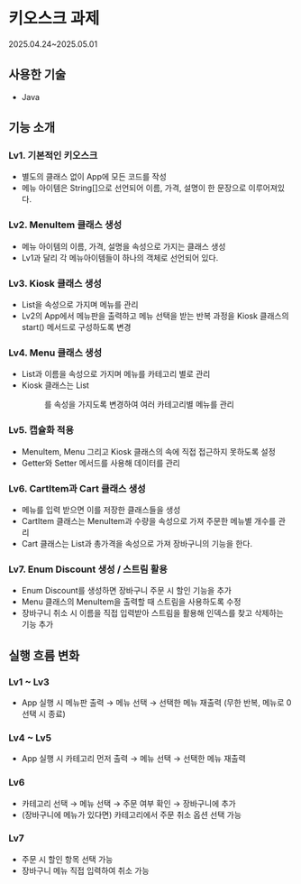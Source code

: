 # 키오스크 과제
2025.04.24~2025.05.01


## 사용한 기술
- Java


## 기능 소개
### Lv1. 기본적인 키오스크
- 별도의 클래스 없이 App에 모든 코드를 작성
- 메뉴 아이템은 String[]으로 선언되어 이름, 가격, 설명이 한 문장으로 이루어져있다.

### Lv2. MenuItem 클래스 생성
- 메뉴 아이템의 이름, 가격, 설명을 속성으로 가지는 클래스 생성
- Lv1과 달리 각 메뉴아이템들이 하나의 객체로 선언되어 있다.

### Lv3. Kiosk 클래스 생성
- List<MenuItem>을 속성으로 가지며 메뉴를 관리
- Lv2의 App에서 메뉴판을 출력하고 메뉴 선택을 받는 반복 과정을 Kiosk 클래스의 start() 메서드로 구성하도록 변경

### Lv4. Menu 클래스 생성
- List<MenuItem>과 이름을 속성으로 가지며 메뉴를 카테고리 별로 관리
- Kiosk 클래스는 List<Menu>를 속성을 가지도록 변경하여 여러 카테고리별 메뉴를 관리

### Lv5. 캡슐화 적용
- MenuItem, Menu 그리고 Kiosk 클래스의 속에 직접 접근하지 못하도록 설정
- Getter와 Setter 메서드를 사용해 데이터를 관리

### Lv6. CartItem과 Cart 클래스 생성
- 메뉴를 입력 받으면 이를 저장한 클래스들을 생성
- CartItem 클래스는 MenuItem과 수량을 속성으로 가져 주문한 메뉴별 개수를 관리
- Cart 클래스는 List<CartItem>과 총가격을 속성으로 가져 장바구니의 기능을 한다.

### Lv7. Enum Discount 생성 / 스트림 활용
- Enum Discount를 생성하면 장바구니 주문 시 할인 기능을 추가
- Menu 클래스의 MenuItem을 출력할 때 스트림을 사용하도록 수정
- 장바구니 취소 시 이름을 직접 입력받아 스트림을 활용해 인덱스를 찾고 삭제하는 기능 추가


## 실행 흐름 변화
### Lv1 ~ Lv3
- App 실행 시 메뉴판 출력 → 메뉴 선택 → 선택한 메뉴 재출력 (무한 반복, 메뉴로 0 선택 시 종료)

### Lv4 ~ Lv5
- App 실행 시 카테고리 먼저 출력 → 메뉴 선택 → 선택한 메뉴 재출력

### Lv6
- 카테고리 선택 → 메뉴 선택 → 주문 여부 확인 → 장바구니에 추가  
- (장바구니에 메뉴가 있다면) 카테고리에서 주문 취소 옵션 선택 가능

### Lv7
- 주문 시 할인 항목 선택 가능  
- 장바구니 메뉴 직접 입력하여 취소 가능

